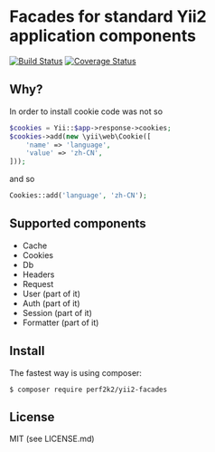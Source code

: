 # Facades for standard Yii2 application components
[![Build Status](https://travis-ci.org/perf2k2/yii2-facades.svg?branch=master)](https://travis-ci.org/perf2k2/yii2-facades) [![Coverage Status](https://coveralls.io/repos/github/perf2k2/yii2-sugar/badge.svg?branch=master)](https://coveralls.io/github/perf2k2/yii2-sugar?branch=master)

## Why? 
In order to install cookie code was not so

```php
$cookies = Yii::$app->response->cookies;
$cookies->add(new \yii\web\Cookie([
    'name' => 'language',
    'value' => 'zh-CN',
]));
```
 
and so

```php
Cookies::add('language', 'zh-CN');
```

## Supported components

* Cache
* Cookies
* Db
* Headers
* Request
* User (part of it)
* Auth (part of it)
* Session (part of it)
* Formatter (part of it)

## Install
The fastest way is using composer:

`$ composer require perf2k2/yii2-facades`

## License
MIT (see LICENSE.md)